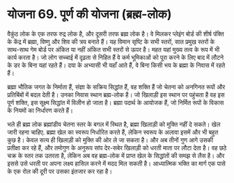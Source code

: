 # योजना 69. पूर्ण की योजना (ब्रह्म-लोक)

वैकुंठ लोक के एक तरफ रुद्र लोक है, और दूसरी तरफ ब्रह्म लोक है। वे मिलकर प्लेइंग बोर्ड की शीर्ष पंक्ति के केंद्र में ब्रह्मा, विष्णु और शिव की त्रय बनाते हैं। यह विमान सृष्टि के सभी स्तरों, सात प्रमुख स्तरों के साथ-साथ गेम बोर्ड पर अंकित या नहीं अंकित सभी स्तरों से ऊपर है। महत यहां मुख्य तत्व के रूप में भी कार्य करता है। जो लोग सच्चाई में दृढ़ता से निहित हैं वे कर्म भूमिकाओं को पूरा करने के लिए बाद में लौटने के डर के बिना यहां रहते हैं। दया के अभ्यासी भी यहाँ आते हैं, वे बिना किसी भय के ब्रह्मा के निवास में रहते हैं।

ब्रह्मा भौतिक जगत के निर्माता हैं, संज्ञा के सक्रिय सिद्धांत हैं, वह शक्ति हैं जो चेतना को अनगिनत रूपों और प्रतिबिंबों में बदल देती है। उनका निवास स्थान ब्रह्म-लोक है। जो खिलाड़ी इस स्थान पर पहुंचता है वह इस पूर्ण शक्ति, इस सूक्ष्म सिद्धांत में विलीन हो जाता है। ब्रह्मा पदार्थ के आयोजक हैं, जो निर्मित रूपों के विकास के नियमों का निर्धारण करते हैं।

भले ही ब्रह्म लोक ब्रह्मांडीय चेतना स्तर के बगल में स्थित है, ब्रह्मा खिलाड़ी को मुक्ति नहीं दे सकते। खेल जारी रहना चाहिए. ब्रह्मा खेल का स्वरूप निर्धारित करते हैं, लेकिन स्वरूप के अलावा इसमें और भी बहुत कुछ है। केवल सत्य ही खिलाड़ी को मुक्ति की ओर ले जा सकता है। और अब तीनों गुण आगे उसकी प्रतीक्षा कर रहे हैं, और तमोगुण के अनुरूप सांप देर-सबेर खिलाड़ी को धरती माता पर लौटा देता है। वह छठे चक्र के स्तर तक उतरता है, लेकिन अब वह ब्रह्म-लोक में प्राप्त खेल के सिद्धांतों की समझ से लैस है। और इससे उसे धरती पर अपना लक्ष्य हासिल करने में मदद मिल सकती है। आध्यात्मिक भक्ति का मार्ग एक पासे के एक रोल की दूरी पर उसका इंतजार कर रहा है।
